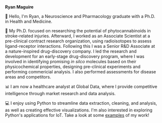 
<b>Ryan Maguire</b>

👋 Hello, I'm Ryan, a Neuroscience and Pharmacology graduate with a Ph.D. in Health and Medicine.

🧪 My Ph.D. focused on researching the potential of phytocannabinoids in stroke-related injuries. Afterward, I worked as an Associate Scientist at a pre-clinical contract research organization, using radioisotopes to assess ligand-receptor interactions. Following this I was a Senior R&D Associate at a nature-inspired drug-discovery company. I led the research and development for an early-stage drug-discovery program, where I was involved in identifying promising <i>in silco</i> molecules based on their physicochemical properties, designing pre-clinical experiments and performing commericial analysis. I also performed assessments for disease areas and competitors.

📊 I am now a healthcare analyst at Global Data, where I provide competitive intelligence through market research and data analysis. 

💻 I enjoy using Python to streamline data extraction, cleaning, and analysis, as well as creating effective visualizations. I'm also interested in exploring Python's applications for IoT. Take a look at some [examples](https://github.com/Magzlar/Examples) of my work!







